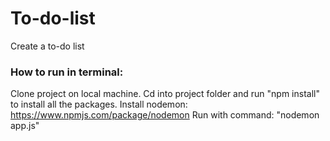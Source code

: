 # To-do-list
Create a to-do list

### How to run in terminal:
Clone project on local machine.
Cd into project folder and run "npm install" to install all the packages.
Install nodemon: https://www.npmjs.com/package/nodemon
Run with command: "nodemon app.js"
